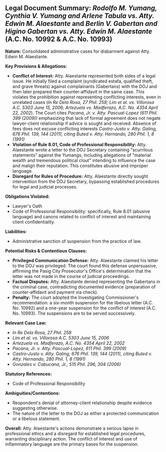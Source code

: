 ## Legal Document Summary: *Rodolfo M. Yumang, Cynthia V. Yumang and Arlene Tabula vs. Atty. Edwin M. Alaestante* and *Berlin V. Gabertan and Higino Gabertan vs. Atty. Edwin M. Alaestante* (A.C. No. 10992 & A.C. No. 10993)

**Nature:** Consolidated administrative cases for disbarment against Atty. Edwin M. Alaestante.

**Key Provisions & Allegations:**

*   **Conflict of Interest:** Atty. Alaestante represented both sides of a legal issue. He initially filed a complaint (syndicated estafa, qualified theft, and grave threats) against complainants (Gabertans) with the DOJ and then later prepared their counter-affidavit in the same case. This violates the prohibition against representing conflicting interests, even in unrelated cases (*In Re Dela Rosa, 27 Phil. 258; Lim et al. vs. Villorosa A.C. 5303 June 15, 2006; Artezuela vs. Madferazo, A.C. No. 4354 April 22, 2002*). The Court cites *Pacana, Jr. v. Atty. Pascual-Lopez (611 Phil. 399 (2009))* emphasizing that lack of formal agreement does not negate lawyer-client relationship if advice is sought and received. Absence of fees does not excuse conflicting interests *Castro-Justo v. Atty. Galing, 676 Phil. 139, 144 (2011), citing Buted v. Atty. Hernando, 280 Phil. 1, 8 (1991)*
*   **Violation of Rule 8.01, Code of Professional Responsibility:** Atty. Alaestante wrote a letter to the DOJ Secretary containing "scurrilous statements" against the Yumangs, including allegations of "material wealth and tremendous political clout" intending to influence the case and malign their reputation. This constitutes abusive and improper language.
*   **Disregard for Rules of Procedure:** Atty. Alaestante directly sought intervention from the DOJ Secretary, bypassing established procedures for legal and judicial processes.

**Obligations Violated:**

*   Lawyer's Oath
*   Code of Professional Responsibility: specifically, Rule 8.01 (abusive language) and canons related to conflict of interest and maintaining client confidentiality.

**Liabilities:**

*   Administrative sanction of suspension from the practice of law.

**Potential Risks & Contentious Clauses:**

*   **Privileged Communication Defense:** Atty. Alaestante claimed his letter to the DOJ was privileged. The court found this defense unpersuasive, affirming the Pasig City Prosecutor's Office's determination that the letter was not made in the course of judicial proceedings.
*   **Factual Disputes:** Atty. Alaestante denied representing the Gabertans in the criminal case, contradicting documented evidence (preparation of counter-affidavit and payment via check).
*   **Penalty:** The court adopted the Investigating Commissioner's recommendation: a six-month suspension for the libelous letter (A.C. No. 10992) and a one-year suspension for the conflict of interest (A.C. No. 10993). The suspensions are to be served successively.

**Relevant Case Law:**

*   *In Re Dela Rosa, 27 Phil. 258*
*   *Lim et al. vs. Villorosa A.C. 5303 June 15, 2006*
*   *Artezuela vs. Madferazo, A.C. No. 4354 April 22, 2002*
*   *Pacana, Jr. v. Atty. Pascual-Lopez, 611 Phil. 399 (2009)*
*   *Castro-Justo v. Atty. Galing, 676 Phil. 139, 144 (2011), citing Buted v. Atty. Hernando, 280 Phil. 1, 8 (1991)*
*   *Gonzales v. Cabucana, Jr., 515 Phil. 296, 304 (2006)*

**Statutory References:**

*   Code of Professional Responsibility

**Ambiguities/Contentions:**

*   Respondent's denial of attorney-client relationship despite evidence suggesting otherwise.
*   The nature of the letter to the DOJ as either a protected communication or a libelous statement.

**Overall:** Atty. Alaestante's actions demonstrate a serious lapse in professional ethics and a disregard for established legal procedures, warranting disciplinary action. The conflict of interest and use of inflammatory language are the primary bases for the suspension.
